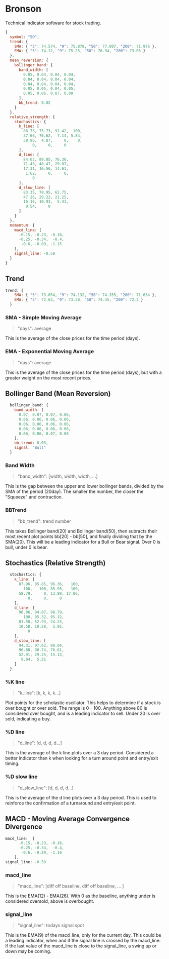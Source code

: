 # Bronson

Technical indicator software for stock trading.

```js
{
  symbol: "SO",
  trend: {
    SMA: { "5": 74.574, "9": 75.878, "50": 77.007, "200": 71.976 },
    EMA: { "5": 74.12, "9": 75.25, "50": 76.94, "200": 73.05 }
  },
  mean_reversion: {
    bollinger_band: {
      band_width: [
        0.05, 0.04, 0.04, 0.04,
        0.04, 0.04, 0.04, 0.04,
        0.04, 0.04, 0.04, 0.04,
        0.05, 0.05, 0.04, 0.05,
        0.05, 0.06, 0.07, 0.09
      ],
      bb_trend: 0.02
    }
  },
  relative_strength: {
    stochastics: {
      k_line: [
        86.73, 75.73, 91.42,  100,
        37.66, 76.62,  7.14, 5.84,
        38.96,  4.87,     0,    0,
            0,     0,     0
      ],
      d_line: [
        84.63, 89.05, 76.36,
        71.43, 40.47, 29.87,
        17.31, 16.56, 14.61,
         1.62,     0,     0,
            0
      ],
      d_slow_line: [
        83.35, 78.95, 62.75,
        47.26, 29.22, 21.25,
        16.16, 10.93,  5.41,
         0.54,     0
      ]
    }
  },
  momentum: {
    macd_line: [
      -0.15, -0.23, -0.16,
      -0.25, -0.34,  -0.4,
       -0.6, -0.89, -1.15
    ],
    signal_line: -0.58
  }
}
```

## Trend

```js
trend: {
    SMA: { "5": 73.054, "9": 74.132, "50": 74.355, "200": 71.634 },
    EMA: { "5": 72.63, "9": 73.58, "50": 74.45, "200": 72.2 }
  }
```

### <b>SMA - Simple Moving Average</b>

> "days": average

This is the average of the close prices for the time period (days).

### <b>EMA - Exponential Moving Average</b>

> "days": average

This is the average of the close prices for the time period (days), but with a greater weight on the most recent prices.

## Bollinger Band (Mean Reversion)

```js
  bollinger_band: {
    band_width: [
      0.07, 0.07, 0.07, 0.06,
      0.06, 0.06, 0.06, 0.06,
      0.06, 0.06, 0.06, 0.06,
      0.06, 0.06, 0.06, 0.06,
      0.06, 0.06, 0.07, 0.08
    ],
    bb_trend: 0.03,
    signal: "Bull"
  }
```

### <b>Band Width</b>

> "band_width": [width, width, width, ...]

This is the gap between the upper and lower bollinger bands, divided by the SMA of the period (20day). The smaller the number, the closer the "Squeeze" and contraction.

### <b>BBTrend</b>

> "bb_trend": trend number

This takes Bollinger band(20) and Bollinger band(50), then subracts their most recent plot points bb[20] - bb[50], and finally dividing that by the SMA(20). This will be a leading indicator for a Bull or Bear signal. Over 0 is bull, under 0 is bear.

## Stochastics (Relative Strength)

```js
  stochastics: {
    k_line: [
      87.96, 85.85, 96.36,   100,
        100,   100, 85.95,   100,
      58.79,     0, 13.89, 17.86,
          0,     0,     0
    ],
    d_line: [
      90.06, 94.07, 98.79,
        100, 95.32, 95.32,
      81.58, 52.93, 24.23,
      10.58, 10.58,  5.95,
          0
    ],
    d_slow_line: [
      94.31, 97.62, 98.04,
      96.88, 90.74, 76.61,
      52.91, 29.25, 15.13,
       9.04,  5.51
    ]
  }
```

### <b>%K line</b>

> "k_line": [k, k, k, k...]

Plot points for the scholastic oscillator. This helps to determine if a stock is over bought or over sold. The range is 0 - 100. Anything above 80 is considered over bought, and is a leading indicator to sell. Under 20 is over sold, indicating a buy.

### <b>%D line</b>

> "d_line": [d, d, d, d...]

This is the average of the k line plots over a 3 day period. Considered a better indicator than k when looking for a turn around point and entry/exit timing.

### <b>%D slow line</b>

> "d_slow_line": [d, d, d, d...]

This is the average of the d line plots over a 3 day period. This is used to reinforce the confirmation of a turnaround and entry/exit point.

## MACD - Moving Average Convergence Divergence

```js
macd_line:  [
      -0.15, -0.23, -0.16,
      -0.25, -0.34,  -0.4,
       -0.6, -0.89, -1.16
    ],
signal_line: -0.58
```

### <b>macd_line</b>

> "macd_line": [diff off baseline, diff off baseline, ... ]

This is the EMA(12) - EMA(26). With 0 as the baseline, anything under is considered oversold, above is overbought.

### <b>signal_line</b>

> "signal_line": todays signal spot

This is the EMA(9) of the macd_line, only for the current day. This could be a leading indicator, when and if the signal line is crossed by the macd_line. If the last value of the macd_line is close to the signal_line, a swing up or down may be coming.
